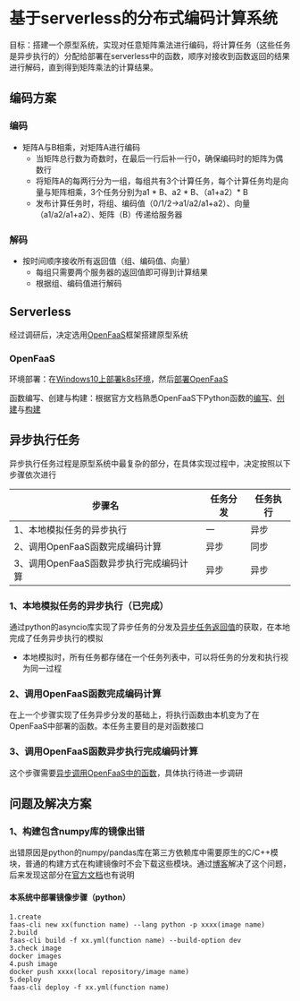 # 基于serverless的分布式编码计算系统

目标：搭建一个原型系统，实现对任意矩阵乘法进行编码，将计算任务（这些任务是异步执行的）分配给部署在serverless中的函数，顺序对接收到函数返回的结果进行解码，直到得到矩阵乘法的计算结果。

## 编码方案

### 编码

- 矩阵A与B相乘，对矩阵A进行编码
  - 当矩阵总行数为奇数时，在最后一行后补一行0，确保编码时的矩阵为偶数行
  - 将矩阵A的每两行分为一组，每组共有3个计算任务，每个计算任务均是向量与矩阵相乘，3个任务分别为a1 * B、a2 * B、（a1+a2）* B
  - 发布计算任务时，将组、编码值（0/1/2->a1/a2/a1+a2）、向量（a1/a2/a1+a2）、矩阵（B）传递给服务器

### 解码

- 按时间顺序接收所有返回值（组、编码值、向量）
  - 每组只需要两个服务器的返回值即可得到计算结果
  - 根据组、编码值进行解码

## Serverless

经过调研后，决定选用[OpenFaaS](https://www.openfaas.com/)框架搭建原型系统

### OpenFaaS

环境部署：在[Windows10上部署k8s环境](https://juejin.cn/post/6856407118669742094#heading-6)，然后[部署OpenFaaS](https://xinchen.blog.csdn.net/article/details/109805296)

函数编写、创建与构建：根据官方文档熟悉OpenFaaS下Python函数的[编写](https://docs.openfaas.com/tutorials/first-python-function/)、[创建](https://docs.openfaas.com/cli/templates/)与[构建](https://docs.openfaas.com/cli/build/)

## 异步执行任务

异步执行任务过程是原型系统中最复杂的部分，在具体实现过程中，决定按照以下步骤依次进行

| 步骤名                                  | 任务分发 | 任务执行 |
| --------------------------------------- | -------- | -------- |
| 1、本地模拟任务的异步执行               | 一       | 异步     |
| 2、调用OpenFaaS函数完成编码计算         | 异步     | 同步     |
| 3、调用OpenFaaS函数异步执行完成编码计算 | 异步     | 异步     |

### 1、本地模拟任务的异步执行（已完成）

通过python的asyncio库实现了异步任务的分发及[异步任务返回值](https://xubiubiu.com/python3-huo-qu-xie-cheng-fan-hui-zhi/)的获取，在本地完成了任务异步执行的模拟

- 本地模拟时，所有任务都存储在一个任务列表中，可以将任务的分发和执行视为同一过程

### 2、调用OpenFaaS函数完成编码计算

在上一个步骤实现了任务异步分发的基础上，将执行函数由本机变为了在OpenFaaS中部署的函数。本任务主要目的是对函数接口

### 3、调用OpenFaaS函数异步执行完成编码计算

这个步骤需要[异步调用OpenFaaS中的函数](https://docs.openfaas.com/reference/async/)，具体执行待进一步调研

## 问题及解决方案

### 1、构建包含numpy库的镜像出错

出错原因是python的numpy/pandas库在第三方依赖库中需要原生的C/C++模块，普通的构建方式在构建镜像时不会下载这些模块。通过[博客](https://github.com/openfaas/faas/issues/1133)解决了这个问题，后来发现这部分在[官方文档](https://docs.openfaas.com/cli/build/#10-apply-build-options)也有说明

#### 本系统中部署镜像步骤（python）

```
1.create
faas-cli new xx(function name) --lang python -p xxxx(image name)
2.build
faas-cli build -f xx.yml(function name) --build-option dev
3.check image
docker images
4.push image
docker push xxxx(local repository/image name)
5.deploy
faas-cli deploy -f xx.yml(function name)
```
